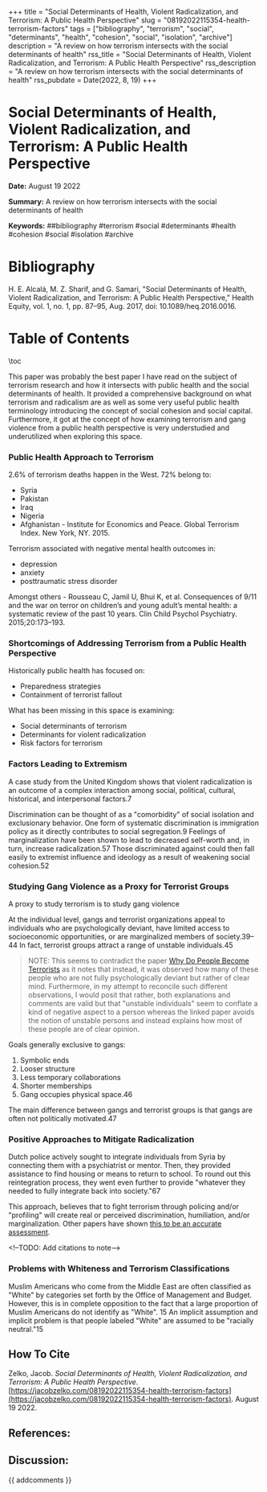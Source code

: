 +++
title = "Social Determinants of Health, Violent Radicalization, and Terrorism: A Public Health Perspective"
slug = "08192022115354-health-terrorism-factors"
tags = ["bibliography", "terrorism", "social", "determinants", "health", "cohesion", "social", "isolation", "archive"]
description = "A review on how terrorism intersects with the social determinants of health"
rss_title = "Social Determinants of Health, Violent Radicalization, and Terrorism: A Public Health Perspective"
rss_description = "A review on how terrorism intersects with the social determinants of health"
rss_pubdate = Date(2022, 8, 19)
+++



Social Determinants of Health, Violent Radicalization, and Terrorism: A Public Health Perspective
=========

**Date:** August 19 2022

**Summary:** A review on how terrorism intersects with the social determinants of health

**Keywords:** ##bibliography #terrorism #social #determinants #health #cohesion #social #isolation  #archive

Bibliography
==========

H. E. Alcalá, M. Z. Sharif, and G. Samari, "Social Determinants of Health, Violent Radicalization, and Terrorism: A Public Health Perspective," Health Equity, vol. 1, no. 1, pp. 87–95, Aug. 2017, doi: 10.1089/heq.2016.0016.

Table of Contents
=========

\toc

This paper was probably the best paper I have read on the subject of terrorism research and how it intersects with public health and the social determinants of health. It provided a comprehensive background on what terrorism and radicalism are as well as some very useful public health terminology introducing the concept of social cohesion and social capital. Furthermore, it got at the concept of how examining terrorism and gang violence from a public health perspective is very understudied and underutilized when exploring this space.

### Public Health Approach to Terrorism

2.6% of terrorism deaths happen in the West. 72% belong to:

  * Syria
  * Pakistan
  * Iraq
  * Nigeria
  * Afghanistan - Institute for Economics and Peace. Global Terrorism Index. New York, NY. 2015.

Terrorism associated with negative mental health outcomes in:

  * depression
  * anxiety
  * posttraumatic stress disorder

Amongst others - Rousseau C, Jamil U, Bhui K, et al. Consequences of 9/11 and the war on terror on children’s and young adult’s mental health: a systematic review of the past 10 years. Clin Child Psychol Psychiatry. 2015;20:173–193.

### Shortcomings of Addressing Terrorism from a Public Health Perspective

Historically public health has focused on: 

  * Preparedness strategies
  * Containment of terrorist fallout

What has been missing in this space is examining:

  * Social determinants of terrorism
  * Determinants for violent radicalization
  * Risk factors for terrorism

### Factors Leading to Extremism

A case study from the United Kingdom shows that violent radicalization is an outcome of a complex interaction among social, political, cultural, historical, and interpersonal factors.7 

Discrimination can be thought of as a "comorbidity" of social isolation and exclusionary behavior. One form of systematic discrimination is immigration policy as it directly contributes to social segregation.9 Feelings of marginalization have been shown to lead to decreased self-worth and, in turn, increase radicalization.57 Those discriminated against could then fall easily to extremist influence and ideology as a result of weakening social cohesion.52

### Studying Gang Violence as a Proxy for Terrorist Groups

A proxy to study terrorism is to study gang violence

At the individual level, gangs and terrorist organizations appeal to individuals who are psychologically deviant, have limited access to socioeconomic opportunities, or are marginalized members of society.39–44 In fact, terrorist groups attract a range of unstable individuals.45

> NOTE: This seems to contradict the paper [Why Do People Become Terrorists](https://jacobzelko.com/08232022220130-people-become-terrorists) as it notes that instead, it was observed how many of these people who are not fully psychologically deviant but rather of clear mind. Furthermore, in my attempt to reconcile such different observations, I would posit that rather, both explanations and comments are valid but that "unstable individuals" seem to conflate a kind of negative aspect to a person whereas the linked paper avoids the notion of unstable persons and instead explains how most of these people are of clear opinion.


Goals generally exclusive to gangs:

1. Symbolic ends
2. Looser structure
3. Less temporary collaborations
4. Shorter memberships
5. Gang occupies physical space.46

The main difference between gangs and terrorist groups is that gangs are often not politically motivated.47 

### Positive Approaches to Mitigate Radicalization

Dutch police actively sought to integrate individuals from Syria by connecting them with a psychiatrist or mentor. Then, they provided assistance to find housing or means to return to school. To round out this reintegration process, they went even further to provide "whatever they needed to fully integrate back into society."67 

This approach, believes that to fight terrorism through policing and/or "profiling" will create real or perceived discrimination, humiliation, and/or marginalization. Other papers have shown [this to be an accurate assessment](https://jacobzelko.com/08232022220130-people-become-terrorists).

<!–TODO: Add citations to note–>

### Problems with Whiteness and Terrorism Classifications

Muslim Americans who come from the Middle East are often classified as "White" by categories set forth by the Office of Management and Budget. However, this is in complete opposition to the fact that a large proportion of Muslim Americans do not identify as "White". 15 An implicit assumption and implicit problem is that people labeled "White" are assumed to be "racially neutral."15 
## How To Cite

 Zelko, Jacob. _Social Determinants of Health, Violent Radicalization, and Terrorism: A Public Health Perspective_. [https://jacobzelko.com/08192022115354-health-terrorism-factors](https://jacobzelko.com/08192022115354-health-terrorism-factors). August 19 2022.
## References:
## Discussion: 

{{ addcomments }}
